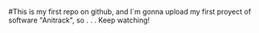 #This is my first repo on github, and I´m gonna upload my first proyect of software "Anitrack", so . . . Keep watching!
